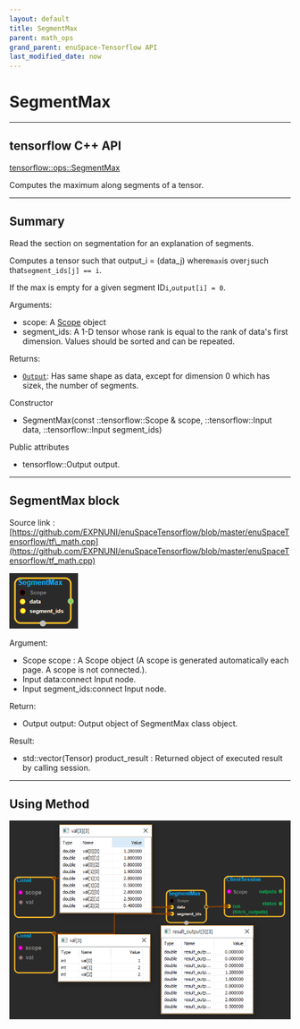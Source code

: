 ```yaml
--- 
layout: default 
title: SegmentMax 
parent: math_ops 
grand_parent: enuSpace-Tensorflow API 
last_modified_date: now 
--- 
```


# SegmentMax

---

## tensorflow C++ API

[tensorflow::ops::SegmentMax](https://www.tensorflow.org/api_docs/cc/class/tensorflow/ops/segment-max)

Computes the maximum along segments of a tensor.

---

## Summary

Read the section on segmentation for an explanation of segments.

Computes a tensor such that output\_i = \(data\_j\) where`max`is over`j`such that`segment_ids[j] == i`.

If the max is empty for a given segment ID`i`,`output[i] = 0`.

Arguments:

* scope: A [Scope](https://www.tensorflow.org/api_docs/cc/class/tensorflow/scope.html#classtensorflow_1_1_scope) object
* segment\_ids: A 1-D tensor whose rank is equal to the rank of data's first dimension. Values should be sorted and can be repeated.

Returns:

* [`Output`](https://www.tensorflow.org/api_docs/cc/class/tensorflow/output.html#classtensorflow_1_1_output): Has same shape as data, except for dimension 0 which has size`k`, the number of segments.

Constructor

* SegmentMax\(const ::tensorflow::Scope & scope, ::tensorflow::Input data, ::tensorflow::Input segment\_ids\) 

Public attributes

* tensorflow::Output output.

---

## SegmentMax block

Source link : [https://github.com/EXPNUNI/enuSpaceTensorflow/blob/master/enuSpaceTensorflow/tf\_math.cpp](https://github.com/EXPNUNI/enuSpaceTensorflow/blob/master/enuSpaceTensorflow/tf_math.cpp)

![](../assets/math_SegmentMax_Symbol.png)

Argument:

* Scope scope : A Scope object \(A scope is generated automatically each page. A scope is not connected.\).
* Input data:connect  Input node.
* Input segment\_ids:connect  Input node.

Return:

* Output output: Output object of SegmentMax class object.

Result:

* std::vector\(Tensor\) product\_result : Returned object of executed result by calling session.

---

## Using Method

![](../assets/math_SegmentMax_Method.png)

